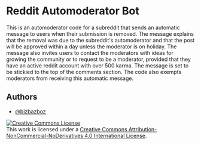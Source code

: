 # Reddit Automoderator Bot
This is an automoderator code for a subreddit that sends an automatic message to users when their submission is removed. The message explains that the removal was due to the subreddit's automoderator and that the post will be approved within a day unless the moderator is on holiday. The message also invites users to contact the moderators with ideas for growing the community or to request to be a moderator, provided that they have an active reddit account with over 500 karma. The message is set to be stickied to the top of the comments section. The code also exempts moderators from receiving this automatic message.
## Authors
- [@bizbazboz](https://github.com/bizbazboz)

<a rel="license" href="http://creativecommons.org/licenses/by-nc-nd/4.0/"><img alt="Creative Commons License" style="border-width:0" src="https://i.creativecommons.org/l/by-nc-nd/4.0/88x31.png" /></a><br />This work is licensed under a <a rel="license" href="http://creativecommons.org/licenses/by-nc-nd/4.0/">Creative Commons Attribution-NonCommercial-NoDerivatives 4.0 International License</a>.
